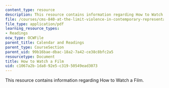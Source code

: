 ```yaml
---
content_type: resource
description: This resource contains information regarding How to Watch a Film.
file: /courses/cms-840-at-the-limit-violence-in-contemporary-representation-fall-2013/c1067a2b1da892e5c31950549ead3073_MITCMS_840F13_HwtoWtchaFlm.pdf
file_type: application/pdf
learning_resource_types:
- Readings
ocw_type: OCWFile
parent_title: Calendar and Readings
parent_type: CourseSection
parent_uid: 99b16bae-dbac-18a2-7a42-ce38c8bfc2a5
resourcetype: Document
title: How to Watch a Film
uid: c1067a2b-1da8-92e5-c319-50549ead3073
---
```

This resource contains information regarding How to Watch a Film.

